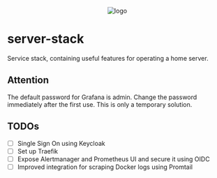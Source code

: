 <p align="center">
    <picture>
         <img src="docs/img/logo.png" alt="logo">
    </picture>
</p>

# server-stack
Service stack, containing useful features for operating a home server.

## Attention
The default password for Grafana is admin. Change the password immediately after the first use. This is only a temporary solution.

## TODOs
- [ ] Single Sign On using Keycloak
- [ ] Set up Traefik
- [ ] Expose Alertmanager and Prometheus UI and secure it using OIDC
- [ ] Improved integration for scraping Docker logs using Promtail
